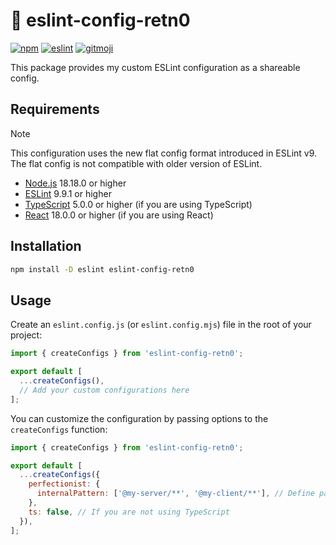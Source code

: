 # 🧹 eslint-config-retn0

[![npm](https://img.shields.io/npm/v/eslint-config-retn0?style=flat-square)](https://www.npmjs.com/package/eslint-config-retn0)
[![eslint](https://img.shields.io/npm/dependency-version/eslint-config-retn0/peer/eslint?style=flat-square)](https://eslint.org)
[![gitmoji](https://img.shields.io/badge/gitmoji-%20😜%20😍-FFDD67.svg?style=flat-square)](https://gitmoji.dev)

This package provides my custom ESLint configuration as a shareable config.

## Requirements

> [!NOTE]
> This configuration uses the new flat config format introduced in ESLint v9.
> The flat config is not compatible with older version of ESLint.

- [Node.js](https://nodejs.org) 18.18.0 or higher
- [ESLint](https://eslint.org) 9.9.1 or higher
- [TypeScript](https://www.typescriptlang.org) 5.0.0 or higher (if you are using TypeScript)
- [React](https://react.dev) 18.0.0 or higher (if you are using React)

## Installation

```sh
npm install -D eslint eslint-config-retn0
```

## Usage

Create an `eslint.config.js` (or `eslint.config.mjs`) file in the root of your project:

```js
import { createConfigs } from 'eslint-config-retn0';

export default [
  ...createConfigs(),
  // Add your custom configurations here
];
```

You can customize the configuration by passing options to the `createConfigs` function:

```js
import { createConfigs } from 'eslint-config-retn0';

export default [
  ...createConfigs({
    perfectionist: {
      internalPattern: ['@my-server/**', '@my-client/**'], // Define patterns for grouping internal imports separately
    },
    ts: false, // If you are not using TypeScript
  }),
];
```
